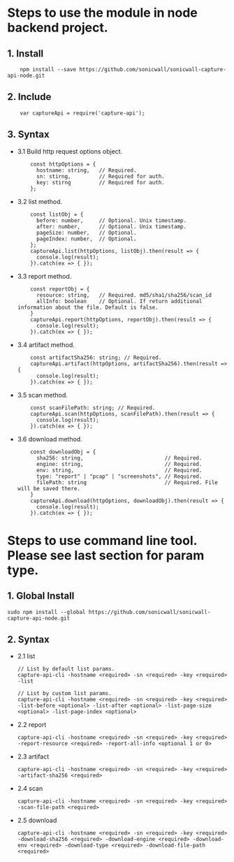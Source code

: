 # Steps to use the module in node backend project.

## 1. Install
        npm install --save https://github.com/sonicwall/sonicwall-capture-api-node.git

## 2. Include
        var captureApi = require('capture-api');
        
## 3. Syntax
+ 3.1 Build http request options object.
    ```
        const httpOptions = {
          hostname: string,   // Required.
          sn: stirng,         // Required for auth.
          key: stirng         // Required for auth.
        };
    ```
        
+ 3.2 list method.
    ```
        const listObj = {
          before: number,     // Optional. Unix timestamp.
          after: number,      // Optional. Unix timestamp.
          pageSize: number,   // Optional.
          pageIndex: number,  // Optional.
        };
        captureApi.list(httpOptions, listObj).then(result => {
          console.log(result);
        }).catch(ex => { });
    ```

+ 3.3 report method.
    ```
        const reportObj = {
          resource: string,   // Required. md5/sha1/sha256/scan_id
          allInfo: boolean    // Optional. If return additional information about the file. Default is false.
        }
        captureApi.report(httpOptions, reportObj).then(result => {
          console.log(result);
        }).catch(ex => { });
    ```

+ 3.4 artifact method.
    ```
        const artifactSha256: string; // Required.
        captureApi.artifact(httpOptions, artifactSha256).then(result => {
          console.log(result);
        }).catch(ex => { });
    ```
        
+ 3.5 scan method.
    ```
        const scanFilePath: string; // Required.
        captureApi.scan(httpOptions, scanFilePath).then(result => {
          console.log(result);
        }).catch(ex => { });
    ```

+ 3.6 download method.
    ```
        const downloadObj = {
          sha256: string,                          // Required.
          engine: string,                          // Required.
          env: string,                             // Required.
          type: "report" | "pcap" | "screenshots", // Required.
          filePath: string                         // Required. File will be saved there.
        }
        captureApi.download(httpOptions, downloadObj).then(result => {
          console.log(result);
        }).catch(ex => { });
    ```

# Steps to use command line tool. Please see last section for param type.
## 1. Global Install
    sudo npm install --global https://github.com/sonicwall/sonicwall-capture-api-node.git
        
## 2. Syntax
+ 2.1 list
    ```
    // List by default list params.
    capture-api-cli -hostname <required> -sn <required> -key <required> -list
    
    // List by custom list params.
    capture-api-cli -hostname <required> -sn <required> -key <required> -list-before <optional> -list-after <optional> -list-page-size <optional> -list-page-index <optional>
    ```

+ 2.2 report
    ```
    capture-api-cli -hostname <required> -sn <required> -key <required> -report-resource <required> -report-all-info <optional 1 or 0>
    ```

+ 2.3 artifact
    ```
    capture-api-cli -hostname <required> -sn <required> -key <required> -artifact-sha256 <required>
    ```

+ 2.4 scan
    ```
    capture-api-cli -hostname <required> -sn <required> -key <required> -scan-file-path <required>
    ```

+ 2.5 download
    ```
    capture-api-cli -hostname <required> -sn <required> -key <required> -download-sha256 <required> -download-engine <required> -download-env <required> -download-type <required> -download-file-path <required>
    ```

